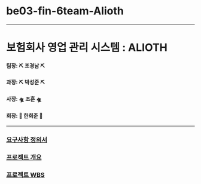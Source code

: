 # be03-fin-6team-Alioth

---

# 보험회사 영업 관리 시스템 : ALIOTH

#### 팀장: ⛏️ 조경남  ⛏️
#### 과장: ⛏️ 박성준  ⛏️
#### 사장: 🛸 조훈  🛸   
#### 회장: 🐤 한희준 🐤

---

### [요구사항 정의서](https://github.com/beyond-sw-camp/be03-fin-6team-Alioth/blob/main/Docs/ALIOTH_2024.03.15_%EC%9A%94%EA%B5%AC%20%EC%82%AC%ED%95%AD%20%EC%A0%95%EC%9D%98%EC%84%9C.pdf)
### [프로젝트 개요](https://github.com/beyond-sw-camp/be03-fin-6team-Alioth/blob/main/Docs/ALIOTH_2024.03.15_%ED%94%84%EB%A1%9C%EC%A0%9D%ED%8A%B8%20%EA%B0%9C%EC%9A%94.pdf)
### [프로젝트 WBS](https://github.com/beyond-sw-camp/be03-fin-6team-Alioth/blob/main/Docs/ALIOTH_2024.03.20_WBS.pdf)